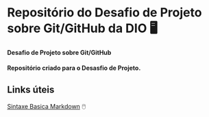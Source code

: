 # Repositório do Desafio de Projeto sobre Git/GitHub da DIO  🖥️
#### Desafio de Projeto sobre Git/GitHub
#### Repositório criado para o Desasfio de Projeto.

## Links úteis
[Sintaxe Basica Markdown](https://www.markdownguide.org/basic-syntax/) 🖱️
